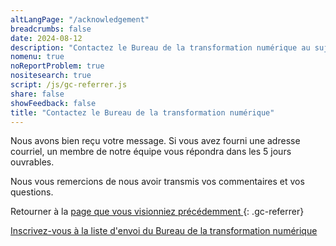 ```yaml
---
altLangPage: "/acknowledgement"
breadcrumbs: false
date: 2024-08-12
description: "Contactez le Bureau de la transformation numérique au sujet du système de conception Canada.ca."
nomenu: true
noReportProblem: true
nositesearch: true
script: /js/gc-referrer.js
share: false
showFeedback: false
title: "Contactez le Bureau de la transformation numérique"
---
```

Nous avons bien reçu votre message. Si vous avez fourni une adresse courriel, un membre de notre équipe vous répondra dans les 5 jours ouvrables.

Nous vous remercions de nous avoir transmis vos commentaires et vos questions.

Retourner à la [ page que vous visionniez précédemment ]( / ){: .gc-referrer}

[Inscrivez-vous à la liste d'envoi du Bureau de la transformation numérique](/inscrire.html)